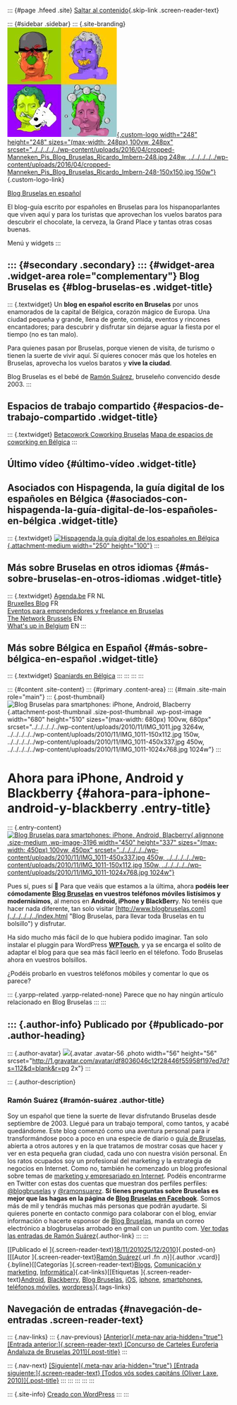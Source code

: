 ::: {#page .hfeed .site}
[Saltar al
contenido](../../../../../index.html?p=3195#content){.skip-link
.screen-reader-text}

::: {#sidebar .sidebar}
::: {.site-branding}
[![](../../../../../wp-content/uploads/2016/04/cropped-Manneken_Pis_Blog_Bruselas_Ricardo_Imbern-248.jpg){.custom-logo
width="248" height="248" sizes="(max-width: 248px) 100vw, 248px"
srcset="../../../../../wp-content/uploads/2016/04/cropped-Manneken_Pis_Blog_Bruselas_Ricardo_Imbern-248.jpg 248w, ../../../../../wp-content/uploads/2016/04/cropped-Manneken_Pis_Blog_Bruselas_Ricardo_Imbern-248-150x150.jpg 150w"}](../../../../../index.html){.custom-logo-link}

[Blog Bruselas en español](../../../../../index.html)

El blog-guía escrito por españoles en Bruselas para los hispanoparlantes
que viven aquí y para los turistas que aprovechan los vuelos baratos
para descubrir el chocolate, la cerveza, la Grand Place y tantas otras
cosas buenas.

Menú y widgets
:::

::: {#secondary .secondary}
::: {#widget-area .widget-area role="complementary"}
Blog Bruselas es {#blog-bruselas-es .widget-title}
----------------

::: {.textwidget}
Un **blog en español escrito en Bruselas** por unos enamorados de la
capital de Bélgica, corazón mágico de Europa. Una ciudad pequeña y
grande, llena de gente, comida, eventos y rincones encantadores; para
descubrir y disfrutar sin dejarse aguar la fiesta por el tiempo (no es
tan malo).

Para quienes pasan por Bruselas, porque vienen de visita, de turismo o
tienen la suerte de vivir aquí. Sí quieres conocer más que los hoteles
en Bruselas, aprovecha los vuelos baratos y **vive la ciudad**.

Blog Bruselas es el bebé de [Ramón Suárez](http://www.ramonsuarez.com),
bruseleño convencido desde 2003.
:::

Espacios de trabajo compartido {#espacios-de-trabajo-compartido .widget-title}
------------------------------

::: {.textwidget}
[Betacowork Coworking Bruselas](http://www.betacowork.com) [Mapa de
espacios de coworking en Bélgica](http://coworkingbelgium.com)
:::

Último vídeo {#último-vídeo .widget-title}
------------

Asociados con Hispagenda, la guía digital de los españoles en Bélgica {#asociados-con-hispagenda-la-guía-digital-de-los-españoles-en-bélgica .widget-title}
---------------------------------------------------------------------

::: {.textwidget}
[![Hispagenda,la guía digital de los españoles en
Bélgica](../../../../../wp-content/uploads/2010/04/Hispagenda-250px.gif "Hispagenda, la guía digital de los españoles en Bélgica"){.attachment-medium
width="250" height="100"}](http://www.hispagenda.com)
:::

Más sobre Bruselas en otros idiomas {#más-sobre-bruselas-en-otros-idiomas .widget-title}
-----------------------------------

::: {.textwidget}
[Agenda.be](http://www.agenda.be) FR NL\
[Bruxelles Blog](http://www.bxlblog.be/) FR\
[Eventos para emprendedores y freelance en
Bruselas](http://www.betacowork.com/events/)\
[The Network
Brussels](http://groups.yahoo.com/group/TheNetworkBrussels/) EN\
[What\'s up in Belgium](http://www.whatsupin.be/) EN
:::

Más sobre Bélgica en Español {#más-sobre-bélgica-en-español .widget-title}
----------------------------

::: {.textwidget}
[Spaniards en Bélgica](http://www.spaniards.es/paises/belgica)
:::
:::
:::
:::

::: {#content .site-content}
::: {#primary .content-area}
::: {#main .site-main role="main"}
::: {.post-thumbnail}
![Blog Bruselas para smartphones: iPhone, Android,
Blacberry](../../../../../wp-content/uploads/2010/11/IMG_1011.jpg){.attachment-post-thumbnail
.size-post-thumbnail .wp-post-image width="680" height="510"
sizes="(max-width: 680px) 100vw, 680px"
srcset="../../../../../wp-content/uploads/2010/11/IMG_1011.jpg 3264w, ../../../../../wp-content/uploads/2010/11/IMG_1011-150x112.jpg 150w, ../../../../../wp-content/uploads/2010/11/IMG_1011-450x337.jpg 450w, ../../../../../wp-content/uploads/2010/11/IMG_1011-1024x768.jpg 1024w"}
:::

Ahora para iPhone, Android y Blackberry {#ahora-para-iphone-android-y-blackberry .entry-title}
=======================================

::: {.entry-content}
[![Blog Bruselas para smartphones: iPhone, Android,
Blacberry](../../../../../wp-content/uploads/2010/11/IMG_1011-450x337.jpg "Blog Bruselas para smartphones: iPhone, Android, Blacberry"){.alignnone
.size-medium .wp-image-3196 width="450" height="337"
sizes="(max-width: 450px) 100vw, 450px"
srcset="../../../../../wp-content/uploads/2010/11/IMG_1011-450x337.jpg 450w, ../../../../../wp-content/uploads/2010/11/IMG_1011-150x112.jpg 150w, ../../../../../wp-content/uploads/2010/11/IMG_1011-1024x768.jpg 1024w"}](../../../../../wp-content/uploads/2010/11/IMG_1011.jpg)

Pues sí, pues sí 🙂 Para que veáis que estamos a la última, ahora
**podéis leer cómodamente [Blog
Bruselas](../../../../../index.html "Blog Bruselas en español, la guia de Bruselas española e internacional")
en vuestros teléfonos móviles listísimos y modernísimos**, al menos en
**Android, iPhone y BlackBerr**y. No tenéis que hacer nada diferente,
tan solo visitar
[http://www.blogbruselas.com](../../../../../index.html "Blog Bruselas, para llevar toda Bruselas en tu bolsillo")
y disfrutar.

Ha sido mucho más fácil de lo que hubiera podido imaginar. Tan solo
instalar el pluggin para WordPress
[**WPTouch**](http://wordpress.org/extend/plugins/wptouch/ "WPTouch adapta tu blog en WordPress para teléfonos móbiles"),
y ya se encarga el solito de adaptar el blog para que sea más fácil
leerlo en el télefono. Todo Bruselas ahora en vuestros bolsillos.

¿Podéis probarlo en vuestros teléfonos móbiles y comentar lo que os
parece?

::: {.yarpp-related .yarpp-related-none}
Parece que no hay ningún artículo relacionado en Blog Bruselas
:::
:::

::: {.author-info}
Publicado por {#publicado-por .author-heading}
-------------

::: {.author-avatar}
![](http://1.gravatar.com/avatar/df8036046c12f28446f55958f197ed7d?s=56&d=blank&r=pg){.avatar
.avatar-56 .photo width="56" height="56"
srcset="http://1.gravatar.com/avatar/df8036046c12f28446f55958f197ed7d?s=112&d=blank&r=pg 2x"}
:::

::: {.author-description}
### Ramón Suárez {#ramón-suárez .author-title}

Soy un español que tiene la suerte de llevar disfrutando Bruselas desde
septiembre de 2003. Llegué para un trabajo temporal, como tantos, y
acabé quedándome. Este blog comenzó como una aventura personal para ir
transformándose poco a poco en una especie de diario o [guía de
Bruselas](../../../../../index.html), abierta a otros autores y en la
que tratamos de mostrar cosas que hacer y ver en esta pequeña gran
ciudad, cada uno con nuestra visión personal. En los ratos ocupados soy
un profesional del marketing y la estrategia de negocios en Internet.
Como no, también he comenzado un blog profesional sobre temas de
[marketing y empresariado en Internet](http://ramonsuarez.com). Podéis
encontrarme en Twitter con estas dos cuentas que muestran dos perfiles
perfiles: [\@blogbruselas](http://twitter.com/blogbruselas) y
[\@ramonsuarez](http://twitter.com/ramonsuarez). **Sí tienes preguntas
sobre Bruselas es mejor que las hagas en la página de [Blog Bruselas en
Facebook](http://www.facebook.com/blogbruselas)**. Somos más de mil y
tendrás muchas más personas que podrán ayudarte. Si quieres ponerte en
contacto conmigo para colaborar con el blog, enviar información o
hacerte esponsor de [Blog Bruselas](../../../../../index.html), manda un
correo electrónico a blogbruselas arrobado en gmail con un puntito com.
[Ver todas las entradas de Ramón
Suárez](../../../04/30/index.html?author=2){.author-link}
:::
:::

[[Publicado el
]{.screen-reader-text}[18/11/201025/12/2010](../../../../../index.html?p=3195)]{.posted-on}[[[Autor
]{.screen-reader-text}[Ramón
Suárez](../../../04/30/index.html?author=2){.url .fn .n}]{.author
.vcard}]{.byline}[[Categorías
]{.screen-reader-text}[Blogs](../../../../category/blogs/index.html),
[Comunicación y
marketing](../../../../category/comunicacion-y-marketing/index.html),
[Informática](../../../../category/informatica/index.html)]{.cat-links}[[Etiquetas
]{.screen-reader-text}[Android](../../../../tag/android/index.html),
[Blackberry](../../../../tag/blackberry/index.html), [Blog
Bruselas](../../../../tag/blog-bruselas/index.html),
[iOS](../../../../tag/ios/index.html),
[iphone](../../../../tag/iphone/index.html),
[smartphones](../../../../tag/smartphones/index.html), [teléfonos
móviles](../../../../tag/telefonos-moviles/index.html),
[wordpress](../../../../tag/wordpress/index.html)]{.tags-links}

Navegación de entradas {#navegación-de-entradas .screen-reader-text}
----------------------

::: {.nav-links}
::: {.nav-previous}
[[Anterior]{.meta-nav aria-hidden="true"} [Entrada
anterior:]{.screen-reader-text} [Concurso de Carteles Euroferia Andaluza
de Bruselas 2011]{.post-title}](../../../../../index.html?p=3178)
:::

::: {.nav-next}
[[Siguiente]{.meta-nav aria-hidden="true"} [Entrada
siguiente:]{.screen-reader-text} [Todos vós sodes capitáns (Oliver Laxe,
2010)]{.post-title}](../../../../../index.html?p=3198)
:::
:::
:::
:::
:::

::: {.site-info}
[Creado con WordPress](https://es.wordpress.org/)
:::
:::
